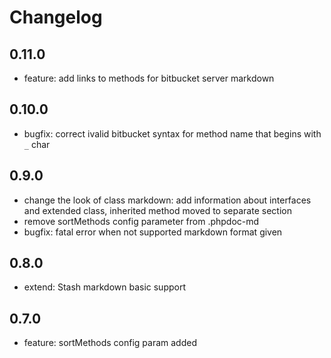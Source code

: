 # Changelog

## 0.11.0

- feature: add links to methods for bitbucket server markdown

## 0.10.0

- bugfix: correct ivalid bitbucket syntax for method name that begins with `_` char

## 0.9.0

- change the look of class markdown: add information about interfaces and extended class, inherited method moved to separate section
- remove sortMethods config parameter from .phpdoc-md
- bugfix: fatal error when not supported markdown format given

## 0.8.0

- extend: Stash markdown basic support

## 0.7.0

- feature: sortMethods config param added
